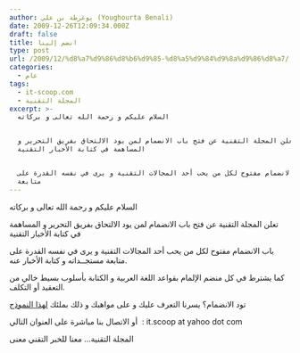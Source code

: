 ```yaml
---
author: يوغرطة بن علي (Youghourta Benali)
date: 2009-12-26T12:09:34.000Z
draft: false
title: انضم إلينا
type: post
url: /2009/12/%d8%a7%d9%86%d8%b6%d9%85-%d8%a5%d9%84%d9%8a%d9%86%d8%a7/
categories:
  - عام
tags:
  - it-scoop.com
  - المجلة التقنية
excerpt: >-
  السلام عليكم و رحمة الله تعالى و بركاته


  تعلن المجلة التقنية عن فتح باب الانضمام لمن يود الالتحاق بفريق التحرير و
  المساهمة في كتابة الأخبار التقنية


  باب الانضمام مفتوح لكل من يحب أحد المجالات التقنية و يرى في نفسه القدرة على
  متابعة
---
```

السلام عليكم و رحمة الله تعالى و بركاته

تعلن المجلة التقنية عن فتح باب الانضمام لمن يود الالتحاق بفريق التحرير و المساهمة في كتابة الأخبار التقنية

باب الانضمام مفتوح لكل من يحب أحد المجالات التقنية و يرى في نفسه القدرة على متابعة مستجــداته و كتابة الأخبار عنه.

كما يشترط في كل منضم الإلمام بقواعد اللغة العربية و الكتابة بأسلوب بسيط خالي من التعقيد أو التكلف.

تود الانضمام؟ يسرنا التعرف عليك و على مواهبك و ذلك بملئك [لهذا النموذج](https://www.it-scoop.com/%D8%A7%D9%86%D8%B6%D9%85-%D8%A5%D9%84%D9%8A%D9%86%D8%A7/)

أو الاتصال بنا مباشرة على العنوان التالي  : it.scoop at yahoo dot com

المجلة التقنية... معنا للخبر التقني معنى
